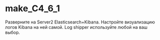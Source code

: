 # make_C4_6_1
Разверните на Server2 Elasticsearch+Kibana. Настройте визуализацию логов Kibana на ней самой. Log shipper используйте любой на ваш выбор.
